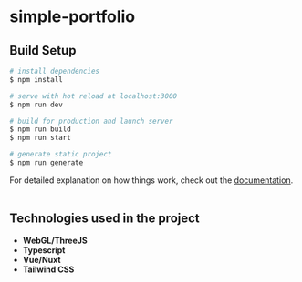 # simple-portfolio

## Build Setup

```bash
# install dependencies
$ npm install

# serve with hot reload at localhost:3000
$ npm run dev

# build for production and launch server
$ npm run build
$ npm run start

# generate static project
$ npm run generate
```

For detailed explanation on how things work, check out the [documentation](https://nuxtjs.org).
</br>
</br>

## Technologies used in the project

- **WebGL/ThreeJS**
- **Typescript**
- **Vue/Nuxt**
- **Tailwind CSS**
